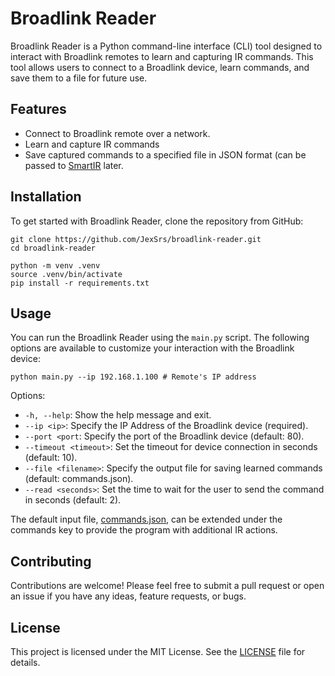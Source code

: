 # Broadlink Reader

Broadlink Reader is a Python command-line interface (CLI) tool designed to interact with
Broadlink remotes to learn and capturing IR commands.
This tool allows users to connect to a Broadlink device, learn commands, and save
them to a file for future use.

## Features

- Connect to Broadlink remote over a network.
- Learn and capture IR commands
- Save captured commands to a specified file in JSON format (can be passed to [SmartIR](https://github.com/smartHomeHub/SmartIR) later.

## Installation

To get started with Broadlink Reader, clone the repository from GitHub:

```
git clone https://github.com/JexSrs/broadlink-reader.git
cd broadlink-reader

python -m venv .venv
source .venv/bin/activate
pip install -r requirements.txt
```

## Usage

You can run the Broadlink Reader using the `main.py` script. The following options are available to customize your
interaction with the Broadlink device:

```
python main.py --ip 192.168.1.100 # Remote's IP address
```

Options:

- `-h, --help`: Show the help message and exit.
- `--ip <ip>`: Specify the IP Address of the Broadlink device (required).
- `--port <port`: Specify the port of the Broadlink device (default: 80).
- `--timeout <timeout>`: Set the timeout for device connection in seconds (default: 10).
- `--file <filename>`: Specify the output file for saving learned commands (default: commands.json).
- `--read <seconds>`: Set the time to wait for the user to send the command in seconds (default: 2).

The default input file, [commands.json](./commands.json), can be extended under the commands key to provide the program with additional IR actions.   

## Contributing

Contributions are welcome! Please feel free to submit a pull request or open an issue if you have any ideas, feature
requests, or bugs.

## License

This project is licensed under the MIT License. See the [LICENSE](LICENSE) file for details.
